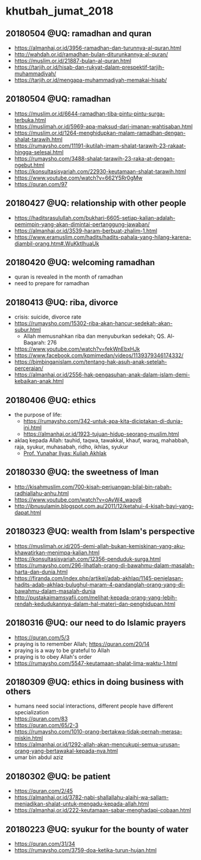 # khutbah_jumat_2018

## 20180504 @UQ: ramadhan and quran
* https://almanhaj.or.id/3956-ramadhan-dan-turunnya-al-quran.html
* http://wahdah.or.id/ramadhan-bulan-diturunkannya-al-quran/
* https://muslim.or.id/21887-bulan-al-quran.html
* https://tarjih.or.id/hisab-dan-rukyat-dalam-prespektif-tarjih-muhammadiyah/
* https://tarjih.or.id/mengapa-muhammadiyah-memakai-hisab/

## 20180504 @UQ: ramadhan
* https://muslim.or.id/6644-ramadhan-tiba-pintu-pintu-surga-terbuka.html
* https://muslimah.or.id/5969-apa-maksud-dari-imanan-wahtisaban.html
* https://muslim.or.id/1264-menghidupkan-malam-ramadhan-dengan-shalat-tarawih.html
* https://rumaysho.com/11191-ikutilah-imam-shalat-tarawih-23-rakaat-hingga-selesai.html
* https://rumaysho.com/3488-shalat-tarawih-23-raka-at-dengan-ngebut.html
* https://konsultasisyariah.com/22930-keutamaan-shalat-tarawih.html
* https://www.youtube.com/watch?v=662Y5Rr0gMw
* https://quran.com/97

## 20180427 @UQ: relationship with other people
* https://haditsrasulullah.com/bukhari-6605-setiap-kalian-adalah-pemimpin-yang-akan-dimintai-pertanggung-jawaban/
* https://almanhaj.or.id/3539-haram-berbuat-zhalim-1.html
* https://www.eramuslim.com/hadits/hadits-pahala-yang-hilang-karena-diambil-orang.htm#.WuKktIhuaUk

## 20180420 @UQ: welcoming ramadhan
* quran is revealed in the month of ramadhan
* need to prepare for ramadhan

## 20180413 @UQ: riba, divorce
* crisis: suicide, divorce rate
* https://rumaysho.com/15302-riba-akan-hancur-sedekah-akan-subur.html
  * Allah memusnahkan riba dan menyuburkan sedekah; QS. Al-Baqarah: 276
* https://www.youtube.com/watch?v=fekWnEbxHJk
* https://www.facebook.com/kpmimedan/videos/1139379346174332/
* https://bimbinganislam.com/tentang-hak-asuh-anak-setelah-perceraian/
* https://almanhaj.or.id/2556-hak-pengasuhan-anak-dalam-islam-demi-kebaikan-anak.html

## 20180406 @UQ: ethics
* the purpose of life:
  * https://rumaysho.com/342-untuk-apa-kita-diciptakan-di-dunia-ini.html
  * https://almanhaj.or.id/1923-tujuan-hidup-seorang-muslim.html
* aklaq kepada Allah: 
  tauhid, taqwa, tawakkal, khauf, waraq, mahabbah, raja, syukur, muhasabah, ridho, ikhlas, syukur
  * [Prof. Yunahar Ilyas: Kuliah Akhlak](http://thesis.umy.ac.id/datapubliknonthesis/EBUMY2061.pdf)

## 20180330 @UQ: the sweetness of Iman
* http://kisahmuslim.com/700-kisah-perjuangan-bilal-bin-rabah-radhiallahu-anhu.html
* https://www.youtube.com/watch?v=oAyW4_waoy8
* http://ibnusulamin.blogspot.com.au/2011/12/ketahui-4-kisah-bayi-yang-dapat.html

## 20180323 @UQ: wealth from Islam's perspective
* https://muslimah.or.id/205-demi-allah-bukan-kemiskinan-yang-aku-khawatirkan-menimpa-kalian.html
* https://konsultasisyariah.com/12356-penduduk-surga.html
* https://rumaysho.com/296-lihatlah-orang-di-bawahmu-dalam-masalah-harta-dan-dunia.html
* https://firanda.com/index.php/artikel/adab-akhlaq/1145-penjelasan-hadits-adab-akhlaq-bulughul-maram-4-pandanglah-orang-yang-di-bawahmu-dalam-masalah-dunia
* http://pustakaimamsyafii.com/melihat-kepada-orang-yang-lebih-rendah-kedudukannya-dalam-hal-materi-dan-penghidupan.html

## 20180316 @UQ: our need to do Islamic prayers
* https://quran.com/5/3
* praying is to remember Allah; https://quran.com/20/14
* praying is a way to be grateful to Allah
* praying is to obey Allah's order
* https://rumaysho.com/5547-keutamaan-shalat-lima-waktu-1.html

## 20180309 @UQ: ethics in doing business with others
* humans need social interactions, different people have different specialization
* https://quran.com/83
* https://quran.com/65/2-3
* https://rumaysho.com/1010-orang-bertakwa-tidak-pernah-merasa-miskin.html
* https://almanhaj.or.id/1292-allah-akan-mencukupi-semua-urusan-orang-yang-bertawakal-kepada-nya.html
* umar bin abdul aziz

## 20180302 @UQ: be patient
* https://quran.com/2/45
* https://almanhaj.or.id/3782-nabi-shallallahu-alaihi-wa-sallam-menjadikan-shalat-untuk-mengadu-kepada-allah.html
* https://almanhaj.or.id/222-keutamaan-sabar-menghadapi-cobaan.html

## 20180223 @UQ: syukur for the bounty of water
* https://quran.com/31/34
* https://rumaysho.com/3759-doa-ketika-turun-hujan.html

